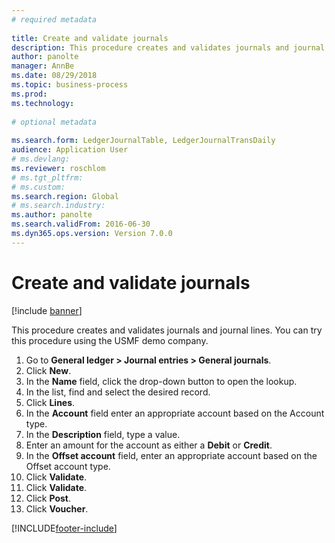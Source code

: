 ```yaml
--- 
# required metadata 
 
title: Create and validate journals
description: This procedure creates and validates journals and journal lines. 
author: panolte
manager: AnnBe 
ms.date: 08/29/2018
ms.topic: business-process 
ms.prod:  
ms.technology:  
 
# optional metadata 
 
ms.search.form: LedgerJournalTable, LedgerJournalTransDaily   
audience: Application User 
# ms.devlang:  
ms.reviewer: roschlom
# ms.tgt_pltfrm:  
# ms.custom:  
ms.search.region: Global
# ms.search.industry: 
ms.author: panolte
ms.search.validFrom: 2016-06-30 
ms.dyn365.ops.version: Version 7.0.0 
---
```

# Create and validate journals

[!include [banner](../../includes/banner.md)]

This procedure creates and validates journals and journal lines. You can try this procedure using the USMF demo company.  

1. Go to **General ledger > Journal entries > General journals**.
2. Click **New**.
3. In the **Name** field, click the drop-down button to open the lookup.
4. In the list, find and select the desired record.
5. Click **Lines**.
6. In the **Account** field enter an appropriate account based on the Account type.
7. In the **Description** field, type a value.
8. Enter an amount for the account as either a **Debit** or **Credit**. 
9. In the **Offset account** field, enter an appropriate account based on the Offset account type.
10. Click **Validate**.
11. Click **Validate**.
12. Click **Post**.
13. Click **Voucher**.



[!INCLUDE[footer-include](../../../includes/footer-banner.md)]